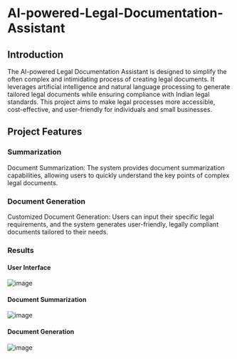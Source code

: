 # AI-powered-Legal-Documentation-Assistant

## Introduction
The AI-powered Legal Documentation Assistant is designed to simplify the often complex and intimidating process of creating legal documents. It leverages artificial intelligence and natural language processing to generate tailored legal documents while ensuring compliance with Indian legal standards. This project aims to make legal processes more accessible, cost-effective, and user-friendly for individuals and small businesses.

## Project Features
### Summarization
Document Summarization: The system provides document summarization capabilities, allowing users to quickly understand the key points of complex legal documents.
### Document Generation
Customized Document Generation: Users can input their specific legal requirements, and the system generates user-friendly, legally compliant documents tailored to their needs.


### Results

#### User Interface

![image](https://github.com/MSS-PRIYANKA/AI-powered-Legal-Documentation-Assistant/assets/95180619/d1ff98f1-40d8-4637-a6e6-4ca6e7da2780)

#### Document Summarization

![image](https://github.com/MSS-PRIYANKA/AI-powered-Legal-Documentation-Assistant/assets/95180619/770ad752-f529-4075-ba33-56f7b007ddf1)

#### Document Generation

![image](https://github.com/MSS-PRIYANKA/AI-powered-Legal-Documentation-Assistant/assets/95180619/d768343a-fdea-4da8-8493-a6794e63756f)

